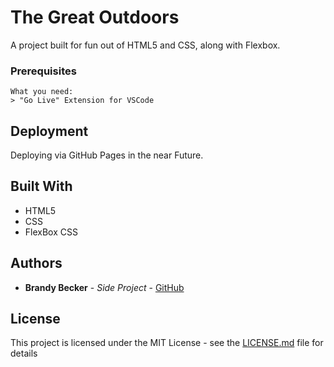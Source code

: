 # The Great Outdoors

A project built for fun out of HTML5 and CSS, along with Flexbox.


### Prerequisites

```
What you need:
> "Go Live" Extension for VSCode
```

## Deployment

Deploying via GitHub Pages in the near Future.

## Built With
 
* HTML5
* CSS
* FlexBox CSS


## Authors

* **Brandy Becker** - *Side Project* - [GitHub](https://github.com/BrandyBecker)

## License

This project is licensed under the MIT License - see the [LICENSE.md](LICENSE.md) file for details

